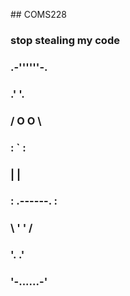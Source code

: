##   C O M S 2 2 8 

### stop stealing my code


###     .-''''''-.
###   .'          '.
###  /   O      O   \
### :           `    :
### |                |   
### :    .------.    :
###  \  '        '  /
###   '.          .'
###     '-......-'
